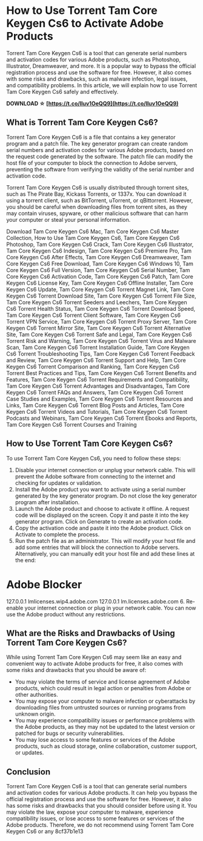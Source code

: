 
 
# How to Use Torrent Tam Core Keygen Cs6 to Activate Adobe Products
 
Torrent Tam Core Keygen Cs6 is a tool that can generate serial numbers and activation codes for various Adobe products, such as Photoshop, Illustrator, Dreamweaver, and more. It is a popular way to bypass the official registration process and use the software for free. However, it also comes with some risks and drawbacks, such as malware infection, legal issues, and compatibility problems. In this article, we will explain how to use Torrent Tam Core Keygen Cs6 safely and effectively.
 
**DOWNLOAD ☆ [https://t.co/lluv1OeQQ9](https://t.co/lluv1OeQQ9)**


 
## What is Torrent Tam Core Keygen Cs6?
 
Torrent Tam Core Keygen Cs6 is a file that contains a key generator program and a patch file. The key generator program can create random serial numbers and activation codes for various Adobe products, based on the request code generated by the software. The patch file can modify the host file of your computer to block the connection to Adobe servers, preventing the software from verifying the validity of the serial number and activation code.
 
Torrent Tam Core Keygen Cs6 is usually distributed through torrent sites, such as The Pirate Bay, Kickass Torrents, or 1337x. You can download it using a torrent client, such as BitTorrent, uTorrent, or qBittorrent. However, you should be careful when downloading files from torrent sites, as they may contain viruses, spyware, or other malicious software that can harm your computer or steal your personal information.
 
Download Tam Core Keygen Cs6 Mac,  Tam Core Keygen Cs6 Master Collection,  How to Use Tam Core Keygen Cs6,  Tam Core Keygen Cs6 Photoshop,  Tam Core Keygen Cs6 Crack,  Tam Core Keygen Cs6 Illustrator,  Tam Core Keygen Cs6 Indesign,  Tam Core Keygen Cs6 Premiere Pro,  Tam Core Keygen Cs6 After Effects,  Tam Core Keygen Cs6 Dreamweaver,  Tam Core Keygen Cs6 Free Download,  Tam Core Keygen Cs6 Windows 10,  Tam Core Keygen Cs6 Full Version,  Tam Core Keygen Cs6 Serial Number,  Tam Core Keygen Cs6 Activation Code,  Tam Core Keygen Cs6 Patch,  Tam Core Keygen Cs6 License Key,  Tam Core Keygen Cs6 Offline Installer,  Tam Core Keygen Cs6 Update,  Tam Core Keygen Cs6 Torrent Magnet Link,  Tam Core Keygen Cs6 Torrent Download Site,  Tam Core Keygen Cs6 Torrent File Size,  Tam Core Keygen Cs6 Torrent Seeders and Leechers,  Tam Core Keygen Cs6 Torrent Health Status,  Tam Core Keygen Cs6 Torrent Download Speed,  Tam Core Keygen Cs6 Torrent Client Software,  Tam Core Keygen Cs6 Torrent VPN Service,  Tam Core Keygen Cs6 Torrent Proxy Server,  Tam Core Keygen Cs6 Torrent Mirror Site,  Tam Core Keygen Cs6 Torrent Alternative Site,  Tam Core Keygen Cs6 Torrent Safe and Legal,  Tam Core Keygen Cs6 Torrent Risk and Warning,  Tam Core Keygen Cs6 Torrent Virus and Malware Scan,  Tam Core Keygen Cs6 Torrent Installation Guide,  Tam Core Keygen Cs6 Torrent Troubleshooting Tips,  Tam Core Keygen Cs6 Torrent Feedback and Review,  Tam Core Keygen Cs6 Torrent Support and Help,  Tam Core Keygen Cs6 Torrent Comparison and Ranking,  Tam Core Keygen Cs6 Torrent Best Practices and Tips,  Tam Core Keygen Cs6 Torrent Benefits and Features,  Tam Core Keygen Cs6 Torrent Requirements and Compatibility,  Tam Core Keygen Cs6 Torrent Advantages and Disadvantages,  Tam Core Keygen Cs6 Torrent FAQs and Answers,  Tam Core Keygen Cs6 Torrent Case Studies and Examples,  Tam Core Keygen Cs6 Torrent Resources and Links,  Tam Core Keygen Cs6 Torrent Blog Posts and Articles,  Tam Core Keygen Cs6 Torrent Videos and Tutorials,  Tam Core Keygen Cs6 Torrent Podcasts and Webinars,  Tam Core Keygen Cs6 Torrent Ebooks and Reports,  Tam Core Keygen Cs6 Torrent Courses and Training
 
## How to Use Torrent Tam Core Keygen Cs6?
 
To use Torrent Tam Core Keygen Cs6, you need to follow these steps:
 
1. Disable your internet connection or unplug your network cable. This will prevent the Adobe software from connecting to the internet and checking for updates or validation.
2. Install the Adobe product you want to activate using a serial number generated by the key generator program. Do not close the key generator program after installation.
3. Launch the Adobe product and choose to activate it offline. A request code will be displayed on the screen. Copy it and paste it into the key generator program. Click on Generate to create an activation code.
4. Copy the activation code and paste it into the Adobe product. Click on Activate to complete the process.
5. Run the patch file as an administrator. This will modify your host file and add some entries that will block the connection to Adobe servers. Alternatively, you can manually edit your host file and add these lines at the end:

# Adobe Blocker
127.0.0.1 lmlicenses.wip4.adobe.com
127.0.0.1 lm.licenses.adobe.com
6. Re-enable your internet connection or plug in your network cable. You can now use the Adobe product without any restrictions.

## What are the Risks and Drawbacks of Using Torrent Tam Core Keygen Cs6?
 
While using Torrent Tam Core Keygen Cs6 may seem like an easy and convenient way to activate Adobe products for free, it also comes with some risks and drawbacks that you should be aware of:

- You may violate the terms of service and license agreement of Adobe products, which could result in legal action or penalties from Adobe or other authorities.
- You may expose your computer to malware infection or cyberattacks by downloading files from untrusted sources or running programs from unknown origin.
- You may experience compatibility issues or performance problems with the Adobe products, as they may not be updated to the latest version or patched for bugs or security vulnerabilities.
- You may lose access to some features or services of the Adobe products, such as cloud storage, online collaboration, customer support, or updates.

## Conclusion
 
Torrent Tam Core Keygen Cs6 is a tool that can generate serial numbers and activation codes for various Adobe products. It can help you bypass the official registration process and use the software for free. However, it also has some risks and drawbacks that you should consider before using it. You may violate the law, expose your computer to malware, experience compatibility issues, or lose access to some features or services of the Adobe products. Therefore, we do not recommend using Torrent Tam Core Keygen Cs6 or any
 8cf37b1e13
 

